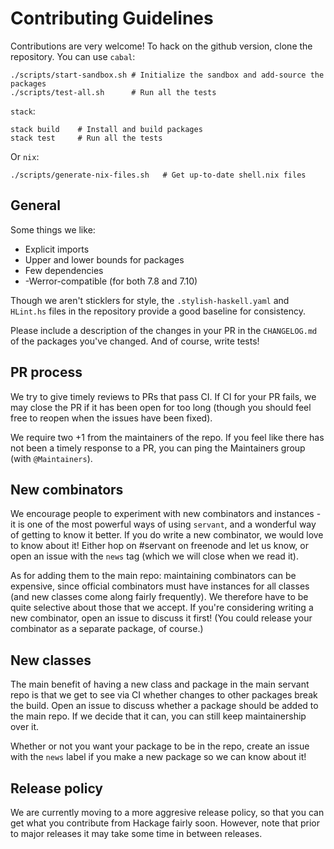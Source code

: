 # Contributing Guidelines

Contributions are very welcome! To hack on the github version, clone the
repository. You can use `cabal`:

```shell
./scripts/start-sandbox.sh # Initialize the sandbox and add-source the packages
./scripts/test-all.sh      # Run all the tests
```

`stack`:

```shell
stack build    # Install and build packages
stack test     # Run all the tests
```

Or `nix`:
```shell
./scripts/generate-nix-files.sh   # Get up-to-date shell.nix files
```


## General

Some things we like:

- Explicit imports
- Upper and lower bounds for packages
- Few dependencies
- -Werror-compatible (for both 7.8 and 7.10)

Though we aren't sticklers for style, the `.stylish-haskell.yaml` and `HLint.hs`
files in the repository provide a good baseline for consistency.

Please include a description of the changes in your PR in the `CHANGELOG.md` of
the packages you've changed. And of course, write tests!

## PR process

We try to give timely reviews to PRs that pass CI. If CI for your PR fails, we
may close the PR if it has been open for too long (though you should feel free
to reopen when the issues have been fixed).

We require two +1 from the maintainers of the repo. If you feel like there has
not been a timely response to a PR, you can ping the Maintainers group (with
`@Maintainers`).

## New combinators

We encourage people to experiment with new combinators and instances - it is
one of the most powerful ways of using `servant`, and a wonderful way of
getting to know it better. If you do write a new combinator, we would love to
know about it! Either hop on #servant on freenode and let us know, or open an
issue with the `news` tag (which we will close when we read it).

As for adding them to the main repo: maintaining combinators can be expensive,
since official combinators must have instances for all classes (and new classes
come along fairly frequently). We therefore have to be quite selective about
those that we accept. If you're considering writing a new combinator, open an
issue to discuss it first! (You could release your combinator as a separate
package, of course.)


## New classes

The main benefit of having a new class and package in the main servant repo is
that we get to see via CI whether changes to other packages break the build.
Open an issue to discuss whether a package should be added to the main repo. If
we decide that it can, you can still keep maintainership over it.

Whether or not you want your package to be in the repo, create an issue with
the `news` label if you make a new package so we can know about it!

## Release policy

We are currently moving to a more aggresive release policy, so that you can get
what you contribute from Hackage fairly soon. However, note that prior to major
releases it may take some time in between releases.
